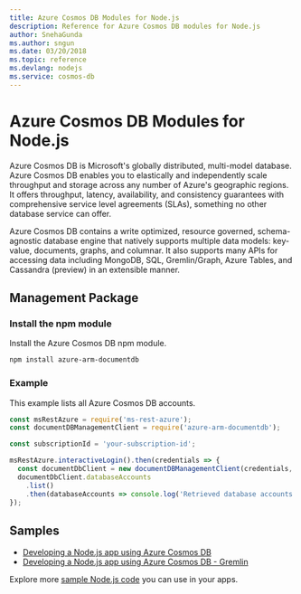 ```yaml
---
title: Azure Cosmos DB Modules for Node.js
description: Reference for Azure Cosmos DB modules for Node.js
author: SnehaGunda
ms.author: sngun
ms.date: 03/20/2018
ms.topic: reference
ms.devlang: nodejs
ms.service: cosmos-db
---
```


# Azure Cosmos DB Modules for Node.js

Azure Cosmos DB is Microsoft's globally distributed, multi-model database. Azure Cosmos DB enables you to elastically and independently scale throughput and storage across any number of Azure's geographic regions. It offers throughput, latency, availability, and consistency guarantees with comprehensive service level agreements (SLAs), something no other database service can offer.

Azure Cosmos DB contains a write optimized, resource governed, schema-agnostic database engine that natively supports multiple data models: key-value, documents, graphs, and columnar. It also supports many APIs for accessing data including MongoDB, SQL, Gremlin/Graph, Azure Tables, and Cassandra (preview) in an extensible manner.

## Management Package

### Install the npm module 

Install the Azure Cosmos DB npm module.

```bash
npm install azure-arm-documentdb
```

### Example

This example lists all Azure Cosmos DB accounts.

```javascript
const msRestAzure = require('ms-rest-azure');
const documentDBManagementClient = require('azure-arm-documentdb');

const subscriptionId = 'your-subscription-id';

msRestAzure.interactiveLogin().then(credentials => {
  const documentDbClient = new documentDBManagementClient(credentials, subscriptionId);
  documentDbClient.databaseAccounts
    .list()
    .then(databaseAccounts => console.log('Retrieved database accounts: ', databaseAccounts));
});
```

## Samples

* [Developing a Node.js app using Azure Cosmos DB](https://azure.microsoft.com/resources/samples/azure-cosmos-db-documentdb-nodejs-getting-started/)
* [Developing a Node.js app using Azure Cosmos DB - Gremlin](https://azure.microsoft.com/resources/samples/azure-cosmos-db-graph-nodejs-getting-started/)

Explore more [sample Node.js code](https://azure.microsoft.com/resources/samples/?platform=nodejs) you can use in your apps.
